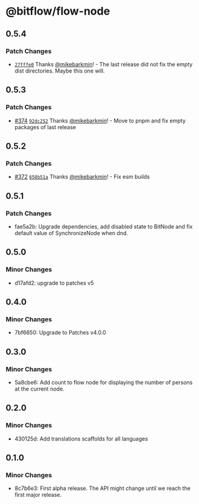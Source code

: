 # @bitflow/flow-node

## 0.5.4

### Patch Changes

- [`27fffe0`](https://github.com/openpatch/bitflow/commit/27fffe0bdc244f34c09bd8ac5076d3a16c3ed934) Thanks [@mikebarkmin](https://github.com/mikebarkmin)! - The last release did not fix the empty dist directories. Maybe this one will.

## 0.5.3

### Patch Changes

- [#374](https://github.com/openpatch/bitflow/pull/374) [`92dc252`](https://github.com/openpatch/bitflow/commit/92dc2521de1123768d1666b906b84cd0d0df50bc) Thanks [@mikebarkmin](https://github.com/mikebarkmin)! - Move to pnpm and fix empty packages of last release

## 0.5.2

### Patch Changes

- [#372](https://github.com/openpatch/bitflow/pull/372) [`658b51a`](https://github.com/openpatch/bitflow/commit/658b51a367ea74bdcf36c6766988512fa2324d78) Thanks [@mikebarkmin](https://github.com/mikebarkmin)! - Fix esm builds

## 0.5.1

### Patch Changes

- fae5a2b: Upgrade dependencies, add disabled state to BitNode and fix default value of SynchronizeNode when dnd.

## 0.5.0

### Minor Changes

- d17afd2: upgrade to patches v5

## 0.4.0

### Minor Changes

- 7bf6650: Upgrade to Patches v4.0.0

## 0.3.0

### Minor Changes

- 5a8cbe6: Add count to flow node for displaying the number of persons at the current node.

## 0.2.0

### Minor Changes

- 430125d: Add translations scaffolds for all languages

## 0.1.0

### Minor Changes

- 8c7b6e3: First alpha release. The API might change until we reach the first major release.
